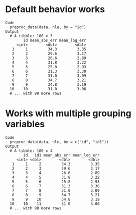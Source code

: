 # Default behavior works

    Code
      preproc_data(data, nle, by = "id")
    Output
      # A tibble: 100 x 3
            id mean_abs_err mean_log_err
         <int>        <dbl>        <dbl>
       1     1         34.3         3.35
       2     2         29.6         3.17
       3     3         26.6         2.89
       4     4         31.8         3.22
       5     5         25.8         2.93
       6     6         31.3         3.30
       7     7         31.0         3.09
       8     8         34.7         3.21
       9     9         34.8         3.19
      10    10         31.0         3.06
      # ... with 90 more rows

# Works with multiple grouping variables

    Code
      preproc_data(data, nle, by = c("id", "id1"))
    Output
      # A tibble: 100 x 4
            id   id1 mean_abs_err mean_log_err
         <int> <dbl>        <dbl>        <dbl>
       1     1     2         34.3         3.35
       2     2     3         29.6         3.17
       3     3     4         26.6         2.89
       4     4     5         31.8         3.22
       5     5     6         25.8         2.93
       6     6     7         31.3         3.30
       7     7     8         31.0         3.09
       8     8     9         34.7         3.21
       9     9    10         34.8         3.19
      10    10    11         31.0         3.06
      # ... with 90 more rows

